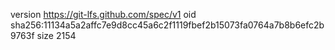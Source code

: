 version https://git-lfs.github.com/spec/v1
oid sha256:11134a5a2affc7e9d8cc45a6c2f1119fbef2b15073fa0764a7b8b6efc2b9763f
size 2154
